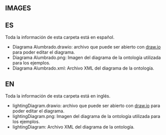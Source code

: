 ## IMAGES 

## ES
Toda la información de esta carpeta está en español.
- Diagrama Alumbrado.drawio: archivo que puede ser abierto con [draw.io](https://app.diagrams.net/) para poder editar el diagrama.
- Diagrama Alumbrado.png: Imagen del diagrama de la ontología utilizada para los ejemplos.
- Diagrama Alumbrado.xml: Archivo XML del diagrama de la ontología.

## EN
Toda la información de esta carpeta está en inglés.
- lightingDiagram.drawio: archivo que puede ser abierto con [draw.io](https://app.diagrams.net/) para poder editar el diagrama.
- lightingDiagram.png: Imagen del diagrama de la ontología utilizada para los ejemplos.
- lightingDiagram: Archivo XML del diagrama de la ontología.
